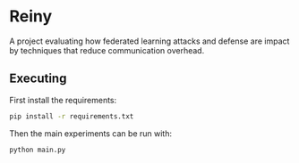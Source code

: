 # Reiny

A project evaluating how federated learning attacks and defense are impact by techniques that reduce
communication overhead.

## Executing

First install the requirements:
```sh
pip install -r requirements.txt
```

Then the main experiments can be run with:
```sh
python main.py
```